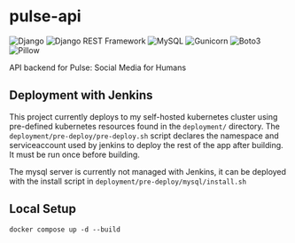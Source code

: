 # pulse-api

![Django](https://img.shields.io/badge/Django-5.2.5-green)
![Django REST Framework](https://img.shields.io/badge/DRF-3.16.1-red)
![MySQL](https://img.shields.io/badge/MySQL-2.2.7-blue)
![Gunicorn](https://img.shields.io/badge/Gunicorn-23.0.0-brightgreen)
![Boto3](https://img.shields.io/badge/Boto3-1.40.13-yellow)
![Pillow](https://img.shields.io/badge/Pillow-11.3.0-orange)

API backend for Pulse: Social Media for Humans

## Deployment with Jenkins
This project currently deploys to my self-hosted kubernetes cluster using pre-defined kubernetes resources found in the `deployment/` directory.  The `deployment/pre-deploy/pre-deploy.sh` script declares the namespace and serviceaccount used by jenkins to deploy the rest of the app after building.  It must be run once before building.

The mysql server is currently not managed with Jenkins, it can be deployed with the install script in `deployment/pre-deploy/mysql/install.sh`

## Local Setup
`docker compose up -d --build`